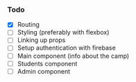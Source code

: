 ### Todo

- [x] Routing
- [ ] Styling (preferably with flexbox)
- [ ] Linking up props
- [ ] Setup authentication with firebase
- [ ] Main component (info about the camp)
- [ ] Students component
- [ ] Admin component
